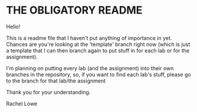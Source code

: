 # THE OBLIGATORY README

Hello!

This is a readme file that I haven't put anything of importance in yet.
Chances are you're looking at the 'template' branch right now (which is
just a template that I can then branch again to put stuff in for each
lab or for the assignment).

I'm planning on putting every lab (and the assignment) into their own branches in the
repository, so, if you want to find each lab's stuff, please go to the branch for that
lab/the assignment

Thank you for your understanding.

Rachel Lowe